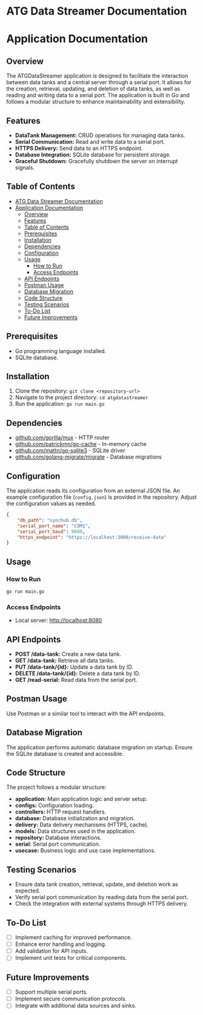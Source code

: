 # ATG Data Streamer Documentation

# Application Documentation

## Overview
The ATGDataStreamer application is designed to facilitate the interaction between data tanks and a central server through a serial port. It allows for the creation, retrieval, updating, and deletion of data tanks, as well as reading and writing data to a serial port. The application is built in Go and follows a modular structure to enhance maintainability and extensibility.

## Features
- **DataTank Management:** CRUD operations for managing data tanks.
- **Serial Communication:** Read and write data to a serial port.
- **HTTPS Delivery:** Send data to an HTTPS endpoint.
- **Database Integration:** SQLite database for persistent storage.
- **Graceful Shutdown:** Gracefully shutdown the server on interrupt signals.

## Table of Contents
- [ATG Data Streamer Documentation](#atg-data-streamer-documentation)
- [Application Documentation](#application-documentation)
  - [Overview](#overview)
  - [Features](#features)
  - [Table of Contents](#table-of-contents)
  - [Prerequisites](#prerequisites)
  - [Installation](#installation)
  - [Dependencies](#dependencies)
  - [Configuration](#configuration)
  - [Usage](#usage)
    - [How to Run](#how-to-run)
    - [Access Endpoints](#access-endpoints)
  - [API Endpoints](#api-endpoints)
  - [Postman Usage](#postman-usage)
  - [Database Migration](#database-migration)
  - [Code Structure](#code-structure)
  - [Testing Scenarios](#testing-scenarios)
  - [To-Do List](#to-do-list)
  - [Future Improvements](#future-improvements)

## Prerequisites
- Go programming language installed.
- SQLite database.

## Installation
1. Clone the repository: `git clone <repository-url>`
2. Navigate to the project directory: `cd atgdatastreamer`
3. Run the application: `go run main.go`

## Dependencies
- [github.com/gorilla/mux](https://github.com/gorilla/mux) - HTTP router
- [github.com/patrickmn/go-cache](https://github.com/patrickmn/go-cache) - In-memory cache
- [github.com/mattn/go-sqlite3](https://github.com/mattn/go-sqlite3) - SQLite driver
- [github.com/golang-migrate/migrate](https://github.com/golang-migrate/migrate) - Database migrations

## Configuration
The application reads its configuration from an external JSON file. An example configuration file (`config.json`) is provided in the repository. Adjust the configuration values as needed.

```json
{
    "db_path": "synchub.db",
    "serial_port_name": "COM1",
    "serial_port_baud": 9600,
    "https_endpoint": "https://localhost:3000/receive-data"
}
```

## Usage

### How to Run
```bash
go run main.go
```

### Access Endpoints
- Local server: [http://localhost:8080](http://localhost:8080)

## API Endpoints
- **POST /data-tank:** Create a new data tank.
- **GET /data-tank:** Retrieve all data tanks.
- **PUT /data-tank/{id}:** Update a data tank by ID.
- **DELETE /data-tank/{id}:** Delete a data tank by ID.
- **GET /read-serial:** Read data from the serial port.

## Postman Usage
Use Postman or a similar tool to interact with the API endpoints.

## Database Migration
The application performs automatic database migration on startup. Ensure the SQLite database is created and accessible.

## Code Structure
The project follows a modular structure:
- **application:** Main application logic and server setup.
- **configs:** Configuration loading.
- **controllers:** HTTP request handlers.
- **database:** Database initialization and migration.
- **delivery:** Data delivery mechanisms (HTTPS, cache).
- **models:** Data structures used in the application.
- **repository:** Database interactions.
- **serial:** Serial port communication.
- **usecase:** Business logic and use case implementations.

## Testing Scenarios
- Ensure data tank creation, retrieval, update, and deletion work as expected.
- Verify serial port communication by reading data from the serial port.
- Check the integration with external systems through HTTPS delivery.

## To-Do List
- [ ] Implement caching for improved performance.
- [ ] Enhance error handling and logging.
- [ ] Add validation for API inputs.
- [ ] Implement unit tests for critical components.

## Future Improvements
- [ ] Support multiple serial ports.
- [ ] Implement secure communication protocols.
- [ ] Integrate with additional data sources and sinks.
